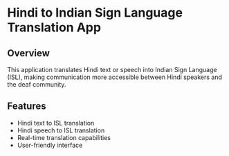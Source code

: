 # Hindi to Indian Sign Language Translation App

## Overview
This application translates Hindi text or speech into Indian Sign Language (ISL), making communication more accessible between Hindi speakers and the deaf community.

## Features
- Hindi text to ISL translation
- Hindi speech to ISL translation
- Real-time translation capabilities
- User-friendly interface

